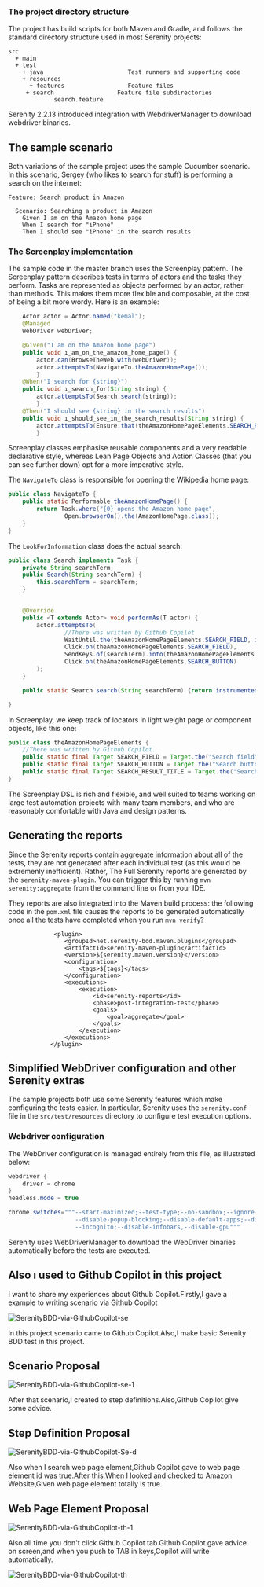 
### The project directory structure
The project has build scripts for both Maven and Gradle, and follows the standard directory structure used in most Serenity projects:
```Gherkin
src
  + main
  + test
    + java                        Test runners and supporting code
    + resources
      + features                  Feature files
     + search                  Feature file subdirectories 
             search.feature
```

Serenity 2.2.13 introduced integration with WebdriverManager to download webdriver binaries.

## The sample scenario
Both variations of the sample project uses the sample Cucumber scenario. In this scenario, Sergey (who likes to search for stuff) is performing a search on the internet:

```Gherkin
Feature: Search product in Amazon

  Scenario: Searching a product in Amazon
    Given I am on the Amazon home page
    When I search for "iPhone"
    Then I should see "iPhone" in the search results

```

### The Screenplay implementation
The sample code in the master branch uses the Screenplay pattern. The Screenplay pattern describes tests in terms of actors and the tasks they perform. Tasks are represented as objects performed by an actor, rather than methods. This makes them more flexible and composable, at the cost of being a bit more wordy. Here is an example:
```java
    Actor actor = Actor.named("kemal");
    @Managed
    WebDriver webDriver;

    @Given("I am on the Amazon home page")
    public void ı_am_on_the_amazon_home_page() {
        actor.can(BrowseTheWeb.with(webDriver));
        actor.attemptsTo(NavigateTo.theAmazonHomePage());
        }
    @When("I search for {string}")
    public void ı_search_for(String string) {
        actor.attemptsTo(Search.search(string));
        }
    @Then("I should see {string} in the search results")
    public void ı_should_see_in_the_search_results(String string) {
        actor.attemptsTo(Ensure.that(theAmazonHomePageElements.SEARCH_RESULT_TITLE.resolveFor(actor).getText()).contains(string));
        }
```

Screenplay classes emphasise reusable components and a very readable declarative style, whereas Lean Page Objects and Action Classes (that you can see further down) opt for a more imperative style.

The `NavigateTo` class is responsible for opening the Wikipedia home page:
```java
public class NavigateTo {
    public static Performable theAmazonHomePage() {
        return Task.where("{0} opens the Amazon home page",
                Open.browserOn().the(AmazonHomePage.class));
    }
}
```

The `LookForInformation` class does the actual search:
```java
public class Search implements Task {
    private String searchTerm;
    public Search(String searchTerm) {
        this.searchTerm = searchTerm;
    }


    @Override
    public <T extends Actor> void performAs(T actor) {
        actor.attemptsTo(
                //There was written by Github Copilot
                WaitUntil.the(theAmazonHomePageElements.SEARCH_FIELD, isClickable()),
                Click.on(theAmazonHomePageElements.SEARCH_FIELD),
                SendKeys.of(searchTerm).into(theAmazonHomePageElements.SEARCH_FIELD),
                Click.on(theAmazonHomePageElements.SEARCH_BUTTON)
        );
    }

    public static Search search(String searchTerm) {return instrumented(Search.class,searchTerm);}

}

```

In Screenplay, we keep track of locators in light weight page or component objects, like this one:
```java
public class theAmazonHomePageElements {
    //There was written by Github Copilot.
    public static final Target SEARCH_FIELD = Target.the("Search field").located(By.id("twotabsearchtextbox"));
    public static final Target SEARCH_BUTTON = Target.the("Search button").located(By.id("nav-search-submit-button"));
    public static final Target SEARCH_RESULT_TITLE = Target.the("Search result title").located(By.xpath("/html[1]/body[1]/div[1]/div[2]/span[1]/div[1]/h1[1]/div[1]/div[1]/div[1]/div[1]/span[3]"));
}

```
The Screenplay DSL is rich and flexible, and well suited to teams working on large test automation projects with many team members, and who are reasonably comfortable with Java and design patterns.

## Generating the reports
Since the Serenity reports contain aggregate information about all of the tests, they are not generated after each individual test (as this would be extremenly inefficient). Rather, The Full Serenity reports are generated by the `serenity-maven-plugin`. You can trigger this by running `mvn serenity:aggregate` from the command line or from your IDE.

They reports are also integrated into the Maven build process: the following code in the `pom.xml` file causes the reports to be generated automatically once all the tests have completed when you run `mvn verify`?

```
             <plugin>
                <groupId>net.serenity-bdd.maven.plugins</groupId>
                <artifactId>serenity-maven-plugin</artifactId>
                <version>${serenity.maven.version}</version>
                <configuration>
                    <tags>${tags}</tags>
                </configuration>
                <executions>
                    <execution>
                        <id>serenity-reports</id>
                        <phase>post-integration-test</phase>
                        <goals>
                            <goal>aggregate</goal>
                        </goals>
                    </execution>
                </executions>
            </plugin>
```

## Simplified WebDriver configuration and other Serenity extras
The sample projects both use some Serenity features which make configuring the tests easier. In particular, Serenity uses the `serenity.conf` file in the `src/test/resources` directory to configure test execution options.  
### Webdriver configuration
The WebDriver configuration is managed entirely from this file, as illustrated below:
```java
webdriver {
    driver = chrome
}
headless.mode = true

chrome.switches="""--start-maximized;--test-type;--no-sandbox;--ignore-certificate-errors;
                   --disable-popup-blocking;--disable-default-apps;--disable-extensions-file-access-check;
                   --incognito;--disable-infobars,--disable-gpu"""

```

Serenity uses WebDriverManager to download the WebDriver binaries automatically before the tests are executed.

## Also ı used to Github Copilot in this project

I want to share my experiences about Github Copilot.Firstly,I gave a example to writing scenario via Github Copilot

![SerenityBDD-via-GithubCopilot-se](https://user-images.githubusercontent.com/66682123/155021154-d12de067-e1a8-4e17-982f-533709dfd1ff.gif)


In this project scenario came to Github Copilot.Also,I make basic Serenity BDD test in this project.

## Scenario Proposal

![SerenityBDD-via-GithubCopilot-se-1](https://user-images.githubusercontent.com/66682123/155021374-cac8a6ce-2f6c-4d3f-b537-55fc1663d478.gif)

After that scenario,I created to step definitions.Also,Github Copilot give some advice.

## Step Definition Proposal

![SerenityBDD-via-GithubCopilot-Se-d](https://user-images.githubusercontent.com/66682123/155021686-8ca1d121-17dd-4b9e-a807-694dd4cc6015.gif)

Also when I search web page element,Github Copilot gave to web page element id was true.After this,When I looked and checked to Amazon Website,Given web page element totally is true.

## Web Page Element Proposal

![SerenityBDD-via-GithubCopilot-th-1](https://user-images.githubusercontent.com/66682123/155022314-d40e25e8-29fb-46e0-a15e-64982f9d12ed.gif)

Also all time you don't click Github Copilot tab.Github Copilot gave advice on screen,and when you push to TAB in keys,Copilot will write automatically.

![SerenityBDD-via-GithubCopilot-th](https://user-images.githubusercontent.com/66682123/155022381-0152d88f-de45-4bcf-85a1-6389b22cad7f.gif)






